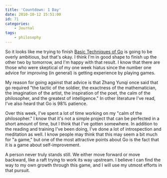 ```yaml
---
title: 'Countdown: 1 Day'
date: 2010-10-12 15:51:00
id: 71
categories:
	- Journal
tags:
	- philosophy
---
```


So it looks like me trying to finish <span style="text-decoration: underline;">Basic Techniques of Go</span> is going to be overly ambitious, but that's okay. I think I'm in good shape to finish up the other two by tomorrow, and I'm happy with that result. I know that there are those who were skeptical of my one week hiatus since the number one advice for improving (in general) is getting experience by playing games.

My reason for going against that advice is that Zhang Yunqi once said that go required "the tactic of the soldier, the exactness of the mathematician, the imagination of the artist, the inspiration of the poet, the calm of the philosopher, and the greatest of intelligence." In other literature I've read, I've also heard that Go is 98% patience.

Over this week, I've spent a lot of time working on my "calm of the philosopher." I know that it's not a simple project that can be perfected in a short amount of time, but I think that I've gotten somewhere. In addition to the reading and training I've been doing, I've done a lot of introspection and meditation as well. I know people may think that this may seem a bit much for "a game," but one of the most attractive points about Go is the fact that it is a game about self-improvement.

A person never truly stands still. We either move forward or move backward, like a raft trying to work its way upstream. I believe I can find the way to my own growth through this game, and I will use my utmost efforts in that pursuit.